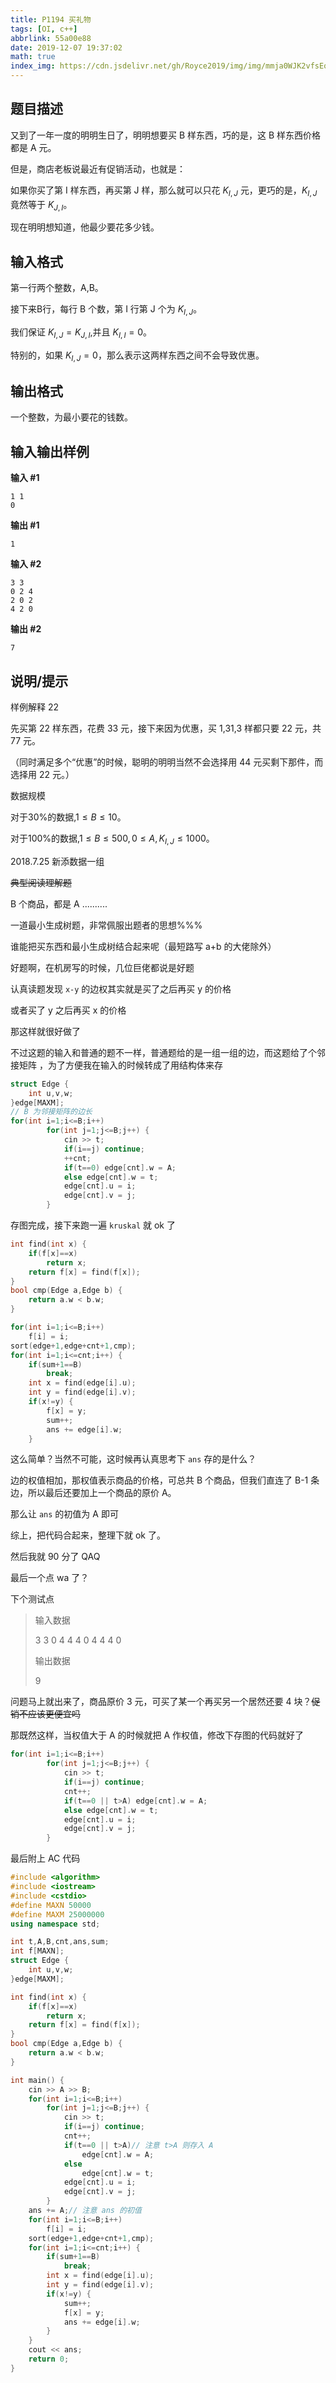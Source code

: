 ```yaml
---
title: P1194 买礼物
tags: [OI, c++]
abbrlink: 55a00e88
date: 2019-12-07 19:37:02
math: true
index_img: https://cdn.jsdelivr.net/gh/Royce2019/img/img/mmja0WJK2vfsEoxNP8=g8mcUq63tzzBNoDs6fuu1Zt0HQ151.jpeg
---
```





## 题目描述

又到了一年一度的明明生日了，明明想要买 B 样东西，巧的是，这 B 样东西价格都是 A 元。

但是，商店老板说最近有促销活动，也就是：

如果你买了第 I 样东西，再买第 J 样，那么就可以只花 $K_{I,J}$ 元，更巧的是，$K_{I,J}$ 竟然等于 $K_{J,I}$。

现在明明想知道，他最少要花多少钱。

<!--more-->

## 输入格式

第一行两个整数，A,B。

接下来B行，每行 B 个数，第 I 行第 J 个为 $K_{I,J}$。

我们保证 $K_{I,J}=K_{J,I}$,并且 $K_{I,I}=0$。

特别的，如果 $K_{I,J}=0$，那么表示这两样东西之间不会导致优惠。

## 输出格式

一个整数，为最小要花的钱数。

## 输入输出样例

**输入 #1**

```
1 1
0
```

**输出 #1**

```
1
```

**输入 #2**

```
3 3
0 2 4
2 0 2
4 2 0
```

**输出 #2**

```
7
```

## 说明/提示

样例解释 22

先买第 22 样东西，花费 33 元，接下来因为优惠，买 1,31,3 样都只要 22 元，共 77 元。

（同时满足多个“优惠”的时候，聪明的明明当然不会选择用 44 元买剩下那件，而选择用 22 元。）

数据规模

对于$30\%$的数据,$1 \le B \le 10$。

对于$100\%$的数据,$1 \le B \le 500,0 \le A,K_{I,J} \le 1000$。

2018.7.25 新添数据一组





~~典型阅读理解题~~

B 个商品，都是 A ..........

一道最小生成树题，非常佩服出题者的思想%%%

谁能把买东西和最小生成树结合起来呢（最短路写 a+b 的大佬除外）

好题啊，在机房写的时候，几位巨佬都说是好题

认真读题发现 ``x-y`` 的边权其实就是买了之后再买 y 的价格

或者买了 y 之后再买 x 的价格

那这样就很好做了

不过这题的输入和普通的题不一样，普通题给的是一组一组的边，而这题给了个邻接矩阵 ，为了方便我在输入的时候转成了用结构体来存


```cpp
struct Edge {
    int u,v,w;
}edge[MAXM];
// B 为邻接矩阵的边长 
for(int i=1;i<=B;i++)
        for(int j=1;j<=B;j++) {
            cin >> t;
            if(i==j) continue;
            ++cnt;
            if(t==0) edge[cnt].w = A;
            else edge[cnt].w = t;
            edge[cnt].u = i;
            edge[cnt].v = j;
        }
```

存图完成，接下来跑一遍 ``kruskal`` 就 ok 了

```cpp
int find(int x) {
    if(f[x]==x)
        return x;
    return f[x] = find(f[x]);
}
bool cmp(Edge a,Edge b) {
    return a.w < b.w;
}

for(int i=1;i<=B;i++)
	f[i] = i;
sort(edge+1,edge+cnt+1,cmp);
for(int i=1;i<=cnt;i++) {
	if(sum+1==B)
        break;
    int x = find(edge[i].u);
    int y = find(edge[i].v);
    if(x!=y) {
        f[x] = y;
        sum++;
        ans += edge[i].w;
    }
```

这么简单？当然不可能，这时候再认真思考下 ``ans`` 存的是什么？

边的权值相加，那权值表示商品的价格，可总共 B 个商品，但我们直连了 B-1 条边，所以最后还要加上一个商品的原价 A。

那么让 ``ans`` 的初值为 A 即可

综上，把代码合起来，整理下就 ok 了。

然后我就 90 分了 QAQ

最后一个点 wa 了？

下个测试点

> 输入数据
>
> 3 3
> 0 4 4
> 4 0 4
> 4 4 0
>
> 输出数据
>
> 9

问题马上就出来了，商品原价 3 元，可买了某一个再买另一个居然还要 4 块？~~促销不应该更便宜吗~~

那既然这样，当权值大于 A 的时候就把 A 作权值，修改下存图的代码就好了

```cpp
for(int i=1;i<=B;i++)
        for(int j=1;j<=B;j++) {
            cin >> t;
            if(i==j) continue;
            cnt++;
            if(t==0 || t>A) edge[cnt].w = A;
            else edge[cnt].w = t;
            edge[cnt].u = i;
            edge[cnt].v = j;
        }
```

最后附上 AC 代码

```cpp
#include <algorithm>
#include <iostream>
#include <cstdio>
#define MAXN 50000
#define MAXM 25000000
using namespace std;

int t,A,B,cnt,ans,sum;
int f[MAXN];
struct Edge {
    int u,v,w;
}edge[MAXM];

int find(int x) {
    if(f[x]==x)
        return x;
    return f[x] = find(f[x]);
}
bool cmp(Edge a,Edge b) {
    return a.w < b.w;
}

int main() {
    cin >> A >> B;
    for(int i=1;i<=B;i++)
        for(int j=1;j<=B;j++) {
            cin >> t;
            if(i==j) continue;
            cnt++;
            if(t==0 || t>A)// 注意 t>A 则存入 A
                edge[cnt].w = A;
            else
                edge[cnt].w = t;
            edge[cnt].u = i;
            edge[cnt].v = j;
        }
    ans += A;// 注意 ans 的初值
    for(int i=1;i<=B;i++)
        f[i] = i;
    sort(edge+1,edge+cnt+1,cmp);
    for(int i=1;i<=cnt;i++) {
        if(sum+1==B)
            break;
        int x = find(edge[i].u);
        int y = find(edge[i].v);
        if(x!=y) {
            sum++;
            f[x] = y;
            ans += edge[i].w;
        }
    }
    cout << ans;
    return 0;
}
```

